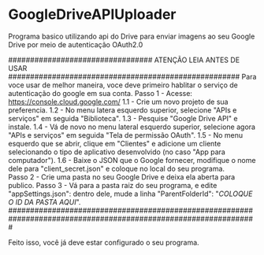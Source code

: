 # GoogleDriveAPIUploader

Programa basico utilizando api do Drive para enviar imagens ao seu Google Drive por meio de autenticação OAuth2.0

################################# ATENÇÃO LEIA ANTES DE USAR #####################################################
Para voce usar de melhor maneira, voce deve primeiro hablitar o serviço de autenticação do google em sua conta. 
Passo 1 - Acesse: https://console.cloud.google.com/ 
    1.1 - Crie um novo projeto de sua preferencia.
    1.2 - No menu latera esquerdo superior, selecione "APIs e serviços" em seguida "Biblioteca". 
    1.3 - Pesquise "Google Drive API" e instale.
    1.4 - Vá de novo no menu lateral esquerdo superior, selecione agora "APIs e serviços" em seguida "Tela de permissão OAuth".
    1.5 - No menu esquerdo que se abrir, clique em "Clientes" e adicione um cliente selecionando o tipo de aplicativo desenvolvido (no caso "App para computador").
    1.6 - Baixe o JSON que o Google fornecer, modifique o nome dele para "client_secret.json" e coloque no local do seu programa.       
Passo 2 - Crie uma pasta no seu Google Drive e deixa ela aberta para publico. 
Passo 3 - Vá para a pasta raiz do seu programa, e edite "appSettings.json": dentro dele, mude a linha "ParentFolderId": "*COLOQUE O ID DA PASTA AQUI*".
#################################################################################################################

Feito isso, você já deve estar configurado o seu programa. 
